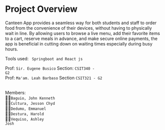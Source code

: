# Project Overview
Canteen App provides a seamless way for both students and staff to order food from the convenience of their devices, without having to physically wait in line. By allowing users to browse a live menu, add their favorite items to a cart, reserve meals in advance, and make secure online payments, the app is beneficial in cutting down on waiting times especially during busy hours.

Tools used: <code> Springboot and React js </code>

Prof: <code>Sir. Eugene Busico</code> Section: <code>CSIT340 - G2</code> <br>
Prof: <code>Ma'am. Leah Barbaso</code> Section <code>CSIT321 - G2</code> <br> <br>


Members: <br>
👨‍💼<code>Baguio, John Kenneth</code><br>
👨‍💼<code>Cultura, Jesson Chyd</code><br>
👨‍💼<code>Dedumo, Emmanuel</code> <br>
👨‍💼<code>Destura, Harold</code> <br>
👨‍💼<code>Vequiso, Ashley Josh</code>

<br> <br>


